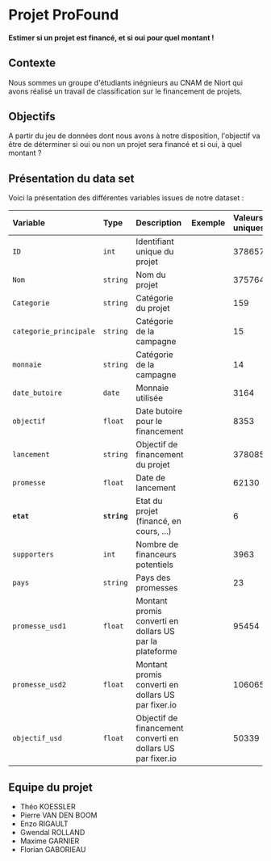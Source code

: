 # Projet ProFound

#### Estimer si un projet est financé, et si oui pour quel montant !

## Contexte

Nous sommes un groupe d'étudiants inégnieurs au CNAM de Niort qui avons réalisé un travail de classification sur le financement de projets.

## Objectifs

A partir du jeu de données dont nous avons à notre disposition, l'objectif va être de déterminer si oui ou non un projet sera financé et si oui, à quel montant ?

## Présentation du data set

Voici la présentation des différentes variables issues de notre dataset :




| Variable | Type     | Description                |  Exemple    | Valeurs uniques |
| :-------- | :------- | :------------------------- | :----------- | :------- |
| `ID` | `int` | Identifiant unique du projet |  | 378657   | 
| `Nom` | `string` | Nom du projet |   | 375764   | 
| `Categorie` | `string` | Catégorie du projet |   | 159   | 
| `categorie_principale` | `string` | Catégorie de la campagne |   | 15   | 
| `monnaie` | `string` | Catégorie de la campagne |   | 14   | 
| `date_butoire` | `date` | Monnaie utilisée |   | 3164   | 
| `objectif` | `float` | Date butoire pour le financement |   | 8353   | 
| `lancement` | `string` | Objectif de financement du projet |   | 378085   | 
| `promesse` | `float` | Date de lancement |   |  62130  | 
| **`etat`** | **`string`** | Etat du projet (financé, en cours, ...) |   |  6  | 
| `supporters` | `int` | Nombre de financeurs potentiels |   |  3963  | 
| `pays` | `string` | Pays des promesses |   |  23  | 
| `promesse_usd1` | `float` | Montant promis converti en dollars US par la plateforme |   | 95454   | 
| `promesse_usd2` | `float` | Montant promis converti en dollars US par fixer.io |   |  106065  | 
| `objectif_usd` | `float` | Objectif de financement converti en dollars US par fixer.io |   |  50339  | 

## Equipe du projet

- Théo KOESSLER
- Pierre VAN DEN BOOM
- Enzo RIGAULT
- Gwendal ROLLAND
- Maxime GARNIER
- Florian GABORIEAU
